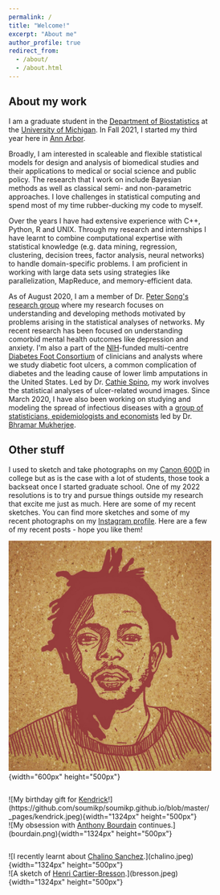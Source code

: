 ```yaml
---
permalink: /
title: "Welcome!"
excerpt: "About me"
author_profile: true
redirect_from: 
  - /about/
  - /about.html
---
```


## About my work

I am a graduate student in the [Department of Biostatistics](https://www.linkedin.com/in/soumik-purkayastha-a74989205/) at the [University of Michigan](www.umich.edu). In Fall 2021, I started my third year here in [Ann Arbor](https://www.annarbor.org).

Broadly, I am interested in scaleable and flexible statistical models for design and analysis of biomedical studies and their applications to medical or social science and public policy. The research that I work on include Bayesian methods as well as classical semi- and non-parametric approaches. I love challenges in statistical computing and spend most of my time rubber-ducking my code to myself.

Over the years I have had extensive experience with C++, Python, R and UNIX. Through my research and internships I have learnt to combine computational expertise with statistical knowledge (e.g. data mining, regression, clustering, decision trees, factor analysis, neural networks) to handle domain-specific problems. I am proficient in working with large data sets using strategies like parallelization, MapReduce, and memory-efficient data.

As of August 2020, I am a member of Dr. [Peter Song's](https://sph.umich.edu/faculty-profiles/song-peter.html) [research group](http://websites.umich.edu/~songlab/) where my research focuses on understanding and developing methods motivated by problems arising in the statistical analyses of networks. My recent research has been focused on understanding comorbid mental health outcomes like depression and anxiety. I'm also a part of the [NIH](https://www.nih.gov)-funded multi-centre [Diabetes Foot Consortium](http://diabeticfootconsortium.org) of clinicians and analysts where we study diabetic foot ulcers, a common complication of diabetes and the leading cause of lower limb amputations in the United States. Led by Dr. [Cathie Spino](https://sph.umich.edu/faculty-profiles/spino-cathie.html), my work involves the statistical analyses of ulcer-related wound images. Since March 2020, I have also been working on studying and modeling the spread of infectious diseases with a [group of statisticians, epidemiologists and economists](https://umich-biostatistics.shinyapps.io/covid19/) led by Dr. [Bhramar Mukherjee](https://sph.umich.edu/faculty-profiles/mukherjee-bhramar.html).

## Other stuff

I used to sketch and take photographs on my [Canon 600D](https://www.canon.co.uk/for_home/product_finder/cameras/digital_slr/eos_600d/) in college but as is the case with a lot of students, those took a backseat once I started graduate school. One of my 2022 resolutions is to try and pursue things outside my research that excite me just as much. Here are some of my recent sketches. You can find more sketches and some of my recent photographs on my [Instagram profile](https://www.instagram.com/penguinhologram/). Here are a few of my recent posts - hope you like them!


![My birthday gift for <a href="https://en.wikipedia.org/wiki/Kendrick_Lamar">Kendrick</a>!](kendrick.jpeg){width="600px" height="500px"}

<html>
<head>
<meta name="viewport" content="width=device-width, initial-scale=1">
<style>
* {
  box-sizing: border-box;
}

/* Create two equal columns that floats next to each other */
.column {
  float: left;
  width: 50%;
  padding: 10px;
}

/* Clear floats after the columns */
.row:after {
  content: "";
  display: table;
  clear: both;
}

.caption {
    text-align: center;
}

.figure {
        border: 1px;
        border-style: groove;
        box-shadow: 0 4px 8px 0 rgba(0, 0, 0, 0.2), 0 6px 20px  rgba(0, 0, 0, 0.19);
}
</style>
</head>
<body>

<div class="row">
  <div class="column">
   <p> 
   ![My birthday gift for <a href="https://en.wikipedia.org/wiki/Kendrick_Lamar">Kendrick</a>!](https://github.com/soumikp/soumikp.github.io/blob/master/_pages/kendrick.jpeg){width="1324px" height="500px"}
   <br>
   ![My obsession with <a href="https://en.wikipedia.org/wiki/Anthony_Bourdain">Anthony Bourdain</a> continues.](bourdain.png){width="1324px" height="500px"}
    </p>
  </div>
  <div class="column">
   <p>
   ![I recently learnt about <a href="https://en.wikipedia.org/wiki/Chalino_Sánchez">Chalino Sanchez</a>.](chalino.jpeg){width="1324px" height="500px"}
   <br>
   ![A sketch of <a href="https://en.wikipedia.org/wiki/Henri_Cartier-Bresson">Henri Cartier-Bresson</a>.](bresson.jpeg){width="1324px" height="500px"}
    </p>
  </div>
</div>

</body>
</html>


